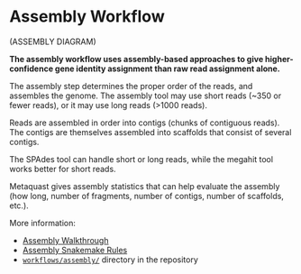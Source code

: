 # Assembly Workflow

(ASSEMBLY DIAGRAM)

**The assembly workflow uses assembly-based approaches to give higher-confidence
gene identity assignment than raw read assignment alone.**

The assembly step determines the proper
order of the reads, and assembles the genome. The assembly tool
may use short reads (~350 or fewer reads), or it may use 
long reads (>1000 reads). 

Reads are assembled in order into contigs (chunks of contiguous
reads). The contigs are themselves assembled into scaffolds 
that consist of several contigs.

The SPAdes tool can handle short or long reads, while the megahit 
tool works better for short reads. 

Metaquast gives assembly statistics that can help evaluate the assembly
(how long, number of fragments, number of contigs, number of scaffolds, 
etc.).

More information:

* [Assembly Walkthrough](assembly_walkthru.md)
* [Assembly Snakemake Rules](assembly_snakemake.md)
* [`workflows/assembly/`](/workflows/assembly) directory in the repository


